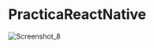 # PracticaReactNative

![Screenshot_8](https://user-images.githubusercontent.com/66761042/153713536-ad3986e0-d523-493d-bde0-aa1800f1d35a.jpg)
